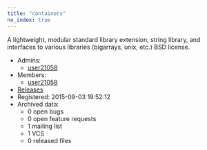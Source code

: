 ```yaml
---
title: "containers"
no_index: true
---
```


A lightweight, modular standard library extension, string library, and interfaces to various libraries (bigarrays, unix, etc.) BSD license.


* Admins:
  * [user21058](/users/user21058)
* Members:
  * [user21058](/users/user21058)
* [Releases](https://download.ocamlcore.org/containers)
* Registered: 2015-09-03 19:52:12
* Archived data:
  * 0 open bugs
  * 0 open feature requests
  * 1 mailing list
  * 1 VCS
  * 0 released files
